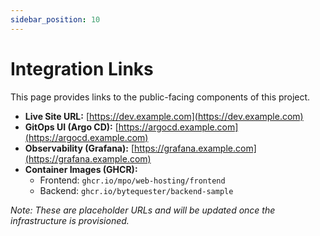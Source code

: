 ```yaml
---
sidebar_position: 10
---
```


# Integration Links

This page provides links to the public-facing components of this project.

- **Live Site URL:** [https://dev.example.com](https://dev.example.com)
- **GitOps UI (Argo CD):** [https://argocd.example.com](https://argocd.example.com)
- **Observability (Grafana):** [https://grafana.example.com](https://grafana.example.com)
- **Container Images (GHCR):**
  - Frontend: `ghcr.io/mpo/web-hosting/frontend`
  - Backend: `ghcr.io/bytequester/backend-sample`

_Note: These are placeholder URLs and will be updated once the infrastructure is provisioned._
